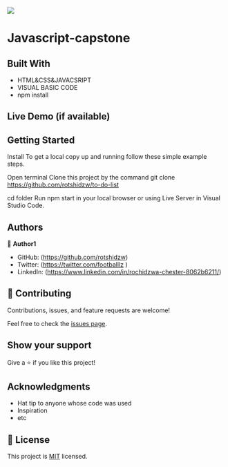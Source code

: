 ![](https://img.shields.io/badge/Microverse-blueviolet)

# Javascript-capstone

## Built With

- HTML&CSS&JAVACSRIPT
- VISUAL BASIC CODE
- npm install

## Live Demo (if available)




## Getting Started



Install
To get a local copy up and running follow these simple example steps.

Open terminal
Clone this project by the command git clone https://github.com/rotshidzw/to-do-list

cd <clone> folder
Run npm start in your local browser or using Live Server in Visual Studio Code.

## Authors

👤 **Author1**

- GitHub: (https://github.com/rotshidzw)
- Twitter: (https://twitter.com/footballlz )
- LinkedIn: (https://www.linkedin.com/in/rochidzwa-chester-8062b6211/)

## 🤝 Contributing

Contributions, issues, and feature requests are welcome!

Feel free to check the [issues page](../../issues/).

## Show your support

Give a ⭐️ if you like this project!

## Acknowledgments

- Hat tip to anyone whose code was used
- Inspiration
- etc

## 📝 License

This project is [MIT](./MIT.md) licensed.